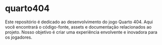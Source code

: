 # quarto404
Este repositório é dedicado ao desenvolvimento do jogo Quarto 404. Aqui você encontrará o código-fonte, assets e documentação relacionados ao projeto. Nosso objetivo é criar uma experiência envolvente e inovadora para os jogadores.

